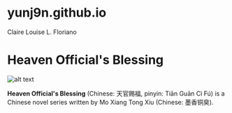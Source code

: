 # yunj9n.github.io
Claire Louise L. Floriano

#  **Heaven Official's Blessing**

![alt text](https://pbs.twimg.com/media/E9uw2ivWEAQABpB.jpg)

**Heaven Official's Blessing** (Chinese: 天官赐福, pinyin: Tiān Guān Cì Fú) is a Chinese novel series written by Mo Xiang Tong Xiu (Chinese: 墨香铜臭).
